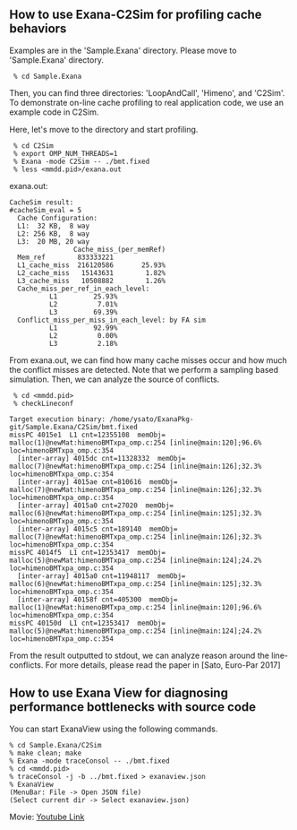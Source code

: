 
How to use Exana-C2Sim for profiling cache behaviors 
-------------------------------------------------------------

Examples are in the 'Sample.Exana' directory.  Please move to
'Sample.Exana' directory.  

     % cd Sample.Exana

Then, you can find three directories: 'LoopAndCall', 'Himeno', and
'C2Sim'.  To demonstrate on-line cache profiling to real application
code, we use an example code in C2Sim.

Here, let's move to the directory and start profiling.

     % cd C2Sim
     % export OMP_NUM_THREADS=1
     % Exana -mode C2Sim -- ./bmt.fixed 
     % less <mmdd.pid>/exana.out

exana.out:
```
CacheSim result:         
#cacheSim_eval = 5
  Cache Configuration:
  L1:  32 KB,  8 way
  L2: 256 KB,  8 way
  L3:  20 MB, 20 way
                Cache_miss_(per_memRef) 
  Mem_ref        833333221
  L1_cache_miss  216120586       25.93%
  L2_cache_miss   15143631        1.82% 
  L3_cache_miss   10508882        1.26% 
  Cache_miss_per_ref_in_each_level:   
          L1         25.93%
          L2          7.01%
          L3         69.39%
  Conflict_miss_per_miss_in_each_level: by FA sim   
          L1         92.99%
          L2          0.00%
          L3          2.18%
```

From exana.out, we can find how many cache misses occur and how much
the conflict misses are detected.  Note that we perform a sampling
based simulation.  Then, we can analyze the source of conflicts.

     % cd <mmdd.pid>
     % checkLineconf

```
Target execution binary: /home/ysato/ExanaPkg-git/Sample.Exana/C2Sim/bmt.fixed
missPC 4015e1  L1 cnt=12355108  memObj= malloc(1)@newMat:himenoBMTxpa_omp.c:254 [inline@main:120];96.6% loc=himenoBMTxpa_omp.c:354
  [inter-array] 4015dc cnt=11328332  memObj= malloc(7)@newMat:himenoBMTxpa_omp.c:254 [inline@main:126];32.3% loc=himenoBMTxpa_omp.c:354
  [inter-array] 4015ae cnt=810616  memObj= malloc(7)@newMat:himenoBMTxpa_omp.c:254 [inline@main:126];32.3% loc=himenoBMTxpa_omp.c:354
  [inter-array] 4015a0 cnt=27020  memObj= malloc(6)@newMat:himenoBMTxpa_omp.c:254 [inline@main:125];32.3% loc=himenoBMTxpa_omp.c:354
  [inter-array] 4015c5 cnt=189140  memObj= malloc(7)@newMat:himenoBMTxpa_omp.c:254 [inline@main:126];32.3% loc=himenoBMTxpa_omp.c:354
missPC 4014f5  L1 cnt=12353417  memObj= malloc(5)@newMat:himenoBMTxpa_omp.c:254 [inline@main:124];24.2% loc=himenoBMTxpa_omp.c:354
  [inter-array] 4015a0 cnt=11948117  memObj= malloc(6)@newMat:himenoBMTxpa_omp.c:254 [inline@main:125];32.3% loc=himenoBMTxpa_omp.c:354
  [inter-array] 40158f cnt=405300  memObj= malloc(1)@newMat:himenoBMTxpa_omp.c:254 [inline@main:120];96.6% loc=himenoBMTxpa_omp.c:354
missPC 40150d  L1 cnt=12353417  memObj= malloc(5)@newMat:himenoBMTxpa_omp.c:254 [inline@main:124];24.2% loc=himenoBMTxpa_omp.c:354
```

From the result outputted to stdout, we can analyze reason around the
line-conflicts.  For more details, please read the paper in [Sato,
Euro-Par 2017]



How to use Exana View for diagnosing performance bottlenecks with source code
-------------------------------------------------------------

You can start ExanaView using the following commands.

    % cd Sample.Exana/C2Sim
    % make clean; make
    % Exana -mode traceConsol -- ./bmt.fixed
    % cd <mmdd.pid>
    % traceConsol -j -b ../bmt.fixed > exanaview.json
    % ExanaView
    (MenuBar: File -> Open JSON file)
    (Select current dir -> Select exanaview.json)

Movie: [Youtube Link](https://www.youtube.com/watch?v=Xlbx_XzdAQM)


